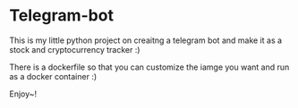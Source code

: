 # Telegram-bot
This is my little python project on creaitng a telegram bot and make it as a stock and cryptocurrency tracker :)

There is a dockerfile so that you can customize the iamge you want and run as a docker container :)

Enjoy~!
